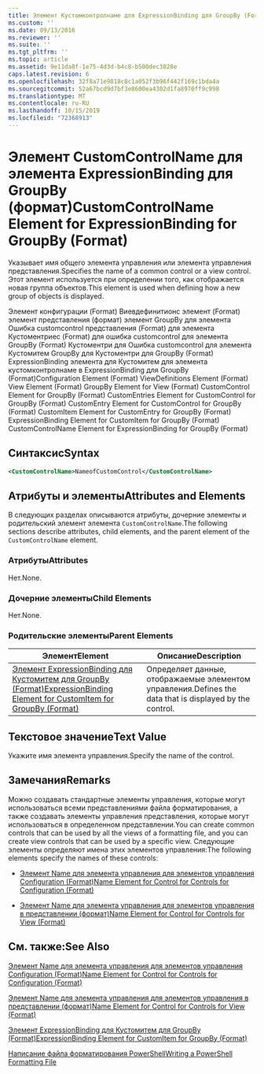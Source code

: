 ```yaml
---
title: Элемент Кустомконтролнаме для ExpressionBinding для GroupBy (Format) | Документация Майкрософт
ms.custom: ''
ms.date: 09/13/2016
ms.reviewer: ''
ms.suite: ''
ms.tgt_pltfrm: ''
ms.topic: article
ms.assetid: 9e11da8f-1e75-4d3d-b4c8-b500dec3028e
caps.latest.revision: 6
ms.openlocfilehash: 32f8a71e9818c8c1a052f3b96f442f169c1bda4a
ms.sourcegitcommit: 52a67bcd9d7bf3e8600ea4302d1fa8970ff9c998
ms.translationtype: MT
ms.contentlocale: ru-RU
ms.lasthandoff: 10/15/2019
ms.locfileid: "72368913"
---
```

# <a name="customcontrolname-element-for-expressionbinding-for-groupby-format"></a><span data-ttu-id="666c5-102">Элемент CustomControlName для элемента ExpressionBinding для GroupBy (формат)</span><span class="sxs-lookup"><span data-stu-id="666c5-102">CustomControlName Element for ExpressionBinding for GroupBy (Format)</span></span>

<span data-ttu-id="666c5-103">Указывает имя общего элемента управления или элемента управления представления.</span><span class="sxs-lookup"><span data-stu-id="666c5-103">Specifies the name of a common control or a view control.</span></span> <span data-ttu-id="666c5-104">Этот элемент используется при определении того, как отображается новая группа объектов.</span><span class="sxs-lookup"><span data-stu-id="666c5-104">This element is used when defining how a new group of objects is displayed.</span></span>

<span data-ttu-id="666c5-105">Элемент конфигурации (Format) Виевдефинитионс элемент (Format) элемент представления (формат) элемент GroupBy для элемента Ошибка customcontrol представления (Format) для элемента Кустоментриес (Format) для ошибка customcontrol для элемента GroupBy (Format) Кустоментри для Ошибка customcontrol для элемента Кустомитем GroupBy для Кустоментри для GroupBy (Format) ExpressionBinding элемента для Кустомитем для элемента кустомконтролнаме в ExpressionBinding для GroupBy (Format)</span><span class="sxs-lookup"><span data-stu-id="666c5-105">Configuration Element (Format) ViewDefinitions Element (Format) View Element (Format) GroupBy Element for View (Format) CustomControl Element for GroupBy (Format) CustomEntries Element for CustomControl for GroupBy (Format) CustomEntry Element for CustomControl for GroupBy (Format) CustomItem Element for CustomEntry for GroupBy (Format) ExpressionBinding Element for CustomItem for GroupBy (Format) CustomControlName Element for ExpressionBinding for GroupBy (Format)</span></span>

## <a name="syntax"></a><span data-ttu-id="666c5-106">Синтаксис</span><span class="sxs-lookup"><span data-stu-id="666c5-106">Syntax</span></span>

```xml
<CustomControlName>NameofCustomControl</CustomControlName>
```

## <a name="attributes-and-elements"></a><span data-ttu-id="666c5-107">Атрибуты и элементы</span><span class="sxs-lookup"><span data-stu-id="666c5-107">Attributes and Elements</span></span>

<span data-ttu-id="666c5-108">В следующих разделах описываются атрибуты, дочерние элементы и родительский элемент элемента `CustomControlName`.</span><span class="sxs-lookup"><span data-stu-id="666c5-108">The following sections describe attributes, child elements, and the parent element of the `CustomControlName` element.</span></span>

### <a name="attributes"></a><span data-ttu-id="666c5-109">Атрибуты</span><span class="sxs-lookup"><span data-stu-id="666c5-109">Attributes</span></span>

<span data-ttu-id="666c5-110">Нет.</span><span class="sxs-lookup"><span data-stu-id="666c5-110">None.</span></span>

### <a name="child-elements"></a><span data-ttu-id="666c5-111">Дочерние элементы</span><span class="sxs-lookup"><span data-stu-id="666c5-111">Child Elements</span></span>

<span data-ttu-id="666c5-112">Нет.</span><span class="sxs-lookup"><span data-stu-id="666c5-112">None.</span></span>

### <a name="parent-elements"></a><span data-ttu-id="666c5-113">Родительские элементы</span><span class="sxs-lookup"><span data-stu-id="666c5-113">Parent Elements</span></span>

|<span data-ttu-id="666c5-114">Элемент</span><span class="sxs-lookup"><span data-stu-id="666c5-114">Element</span></span>|<span data-ttu-id="666c5-115">Описание</span><span class="sxs-lookup"><span data-stu-id="666c5-115">Description</span></span>|
|-------------|-----------------|
|[<span data-ttu-id="666c5-116">Элемент ExpressionBinding для Кустомитем для GroupBy (Format)</span><span class="sxs-lookup"><span data-stu-id="666c5-116">ExpressionBinding Element for CustomItem for GroupBy (Format)</span></span>](./expressionbinding-element-for-customitem-for-groupby-format.md)|<span data-ttu-id="666c5-117">Определяет данные, отображаемые элементом управления.</span><span class="sxs-lookup"><span data-stu-id="666c5-117">Defines the data that is displayed by the control.</span></span>|

## <a name="text-value"></a><span data-ttu-id="666c5-118">Текстовое значение</span><span class="sxs-lookup"><span data-stu-id="666c5-118">Text Value</span></span>

<span data-ttu-id="666c5-119">Укажите имя элемента управления.</span><span class="sxs-lookup"><span data-stu-id="666c5-119">Specify the name of the control.</span></span>

## <a name="remarks"></a><span data-ttu-id="666c5-120">Замечания</span><span class="sxs-lookup"><span data-stu-id="666c5-120">Remarks</span></span>

<span data-ttu-id="666c5-121">Можно создавать стандартные элементы управления, которые могут использоваться всеми представлениями файла форматирования, а также создавать элементы управления представления, которые могут использоваться в определенном представлении.</span><span class="sxs-lookup"><span data-stu-id="666c5-121">You can create common controls that can be used by all the views of a formatting file, and you can create view controls that can be used by a specific view.</span></span> <span data-ttu-id="666c5-122">Следующие элементы определяют имена этих элементов управления:</span><span class="sxs-lookup"><span data-stu-id="666c5-122">The following elements specify the names of these controls:</span></span>

- [<span data-ttu-id="666c5-123">Элемент Name для элемента управления для элементов управления Configuration (Format)</span><span class="sxs-lookup"><span data-stu-id="666c5-123">Name Element for Control for Controls for Configuration (Format)</span></span>](./name-element-for-control-for-controls-for-configuration-format.md)

- [<span data-ttu-id="666c5-124">Элемент Name для элемента управления для элементов управления в представлении (формат)</span><span class="sxs-lookup"><span data-stu-id="666c5-124">Name Element for Control for Controls for View (Format)</span></span>](./name-element-for-control-for-controls-for-view-format.md)

## <a name="see-also"></a><span data-ttu-id="666c5-125">См. также:</span><span class="sxs-lookup"><span data-stu-id="666c5-125">See Also</span></span>

[<span data-ttu-id="666c5-126">Элемент Name для элемента управления для элементов управления Configuration (Format)</span><span class="sxs-lookup"><span data-stu-id="666c5-126">Name Element for Control for Controls for Configuration (Format)</span></span>](./name-element-for-control-for-controls-for-configuration-format.md)

[<span data-ttu-id="666c5-127">Элемент Name для элемента управления для элементов управления в представлении (формат)</span><span class="sxs-lookup"><span data-stu-id="666c5-127">Name Element for Control for Controls for View (Format)</span></span>](./name-element-for-control-for-controls-for-view-format.md)

[<span data-ttu-id="666c5-128">Элемент ExpressionBinding для Кустомитем для GroupBy (Format)</span><span class="sxs-lookup"><span data-stu-id="666c5-128">ExpressionBinding Element for CustomItem for GroupBy (Format)</span></span>](./expressionbinding-element-for-customitem-for-groupby-format.md)

[<span data-ttu-id="666c5-129">Написание файла форматирования PowerShell</span><span class="sxs-lookup"><span data-stu-id="666c5-129">Writing a PowerShell Formatting File</span></span>](./writing-a-powershell-formatting-file.md)
